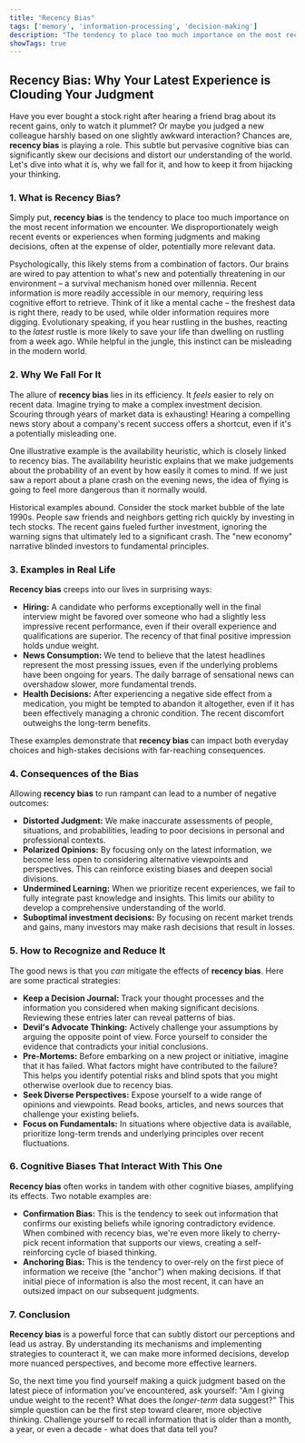 ```yaml
---
title: "Recency Bias"
tags: ['memory', 'information-processing', 'decision-making']
description: "The tendency to place too much importance on the most recent information encountered."
showTags: true
---
```


## Recency Bias: Why Your Latest Experience is Clouding Your Judgment

Have you ever bought a stock right after hearing a friend brag about its recent gains, only to watch it plummet? Or maybe you judged a new colleague harshly based on one slightly awkward interaction? Chances are, **recency bias** is playing a role. This subtle but pervasive cognitive bias can significantly skew our decisions and distort our understanding of the world. Let's dive into what it is, why we fall for it, and how to keep it from hijacking your thinking.

### 1. What is Recency Bias?

Simply put, **recency bias** is the tendency to place too much importance on the most recent information we encounter. We disproportionately weigh recent events or experiences when forming judgments and making decisions, often at the expense of older, potentially more relevant data.

Psychologically, this likely stems from a combination of factors. Our brains are wired to pay attention to what's new and potentially threatening in our environment – a survival mechanism honed over millennia. Recent information is more readily accessible in our memory, requiring less cognitive effort to retrieve. Think of it like a mental cache – the freshest data is right there, ready to be used, while older information requires more digging. Evolutionary speaking, if you hear rustling in the bushes, reacting to the *latest* rustle is more likely to save your life than dwelling on rustling from a week ago. While helpful in the jungle, this instinct can be misleading in the modern world.

### 2. Why We Fall For It

The allure of **recency bias** lies in its efficiency. It *feels* easier to rely on recent data. Imagine trying to make a complex investment decision. Scouring through years of market data is exhausting! Hearing a compelling news story about a company's recent success offers a shortcut, even if it's a potentially misleading one.

One illustrative example is the availability heuristic, which is closely linked to recency bias. The availability heuristic explains that we make judgements about the probability of an event by how easily it comes to mind. If we just saw a report about a plane crash on the evening news, the idea of flying is going to feel more dangerous than it normally would.

Historical examples abound. Consider the stock market bubble of the late 1990s. People saw friends and neighbors getting rich quickly by investing in tech stocks. The recent gains fueled further investment, ignoring the warning signs that ultimately led to a significant crash. The "new economy" narrative blinded investors to fundamental principles.

### 3. Examples in Real Life

**Recency bias** creeps into our lives in surprising ways:

*   **Hiring:** A candidate who performs exceptionally well in the final interview might be favored over someone who had a slightly less impressive recent performance, even if their overall experience and qualifications are superior. The recency of that final positive impression holds undue weight.
*   **News Consumption:** We tend to believe that the latest headlines represent the most pressing issues, even if the underlying problems have been ongoing for years. The daily barrage of sensational news can overshadow slower, more fundamental trends.
*   **Health Decisions:** After experiencing a negative side effect from a medication, you might be tempted to abandon it altogether, even if it has been effectively managing a chronic condition. The recent discomfort outweighs the long-term benefits.

These examples demonstrate that **recency bias** can impact both everyday choices and high-stakes decisions with far-reaching consequences.

### 4. Consequences of the Bias

Allowing **recency bias** to run rampant can lead to a number of negative outcomes:

*   **Distorted Judgment:** We make inaccurate assessments of people, situations, and probabilities, leading to poor decisions in personal and professional contexts.
*   **Polarized Opinions:** By focusing only on the latest information, we become less open to considering alternative viewpoints and perspectives. This can reinforce existing biases and deepen social divisions.
*   **Undermined Learning:** When we prioritize recent experiences, we fail to fully integrate past knowledge and insights. This limits our ability to develop a comprehensive understanding of the world.
*   **Suboptimal investment decisions:** By focusing on recent market trends and gains, many investors may make rash decisions that result in losses.

### 5. How to Recognize and Reduce It

The good news is that you *can* mitigate the effects of **recency bias**. Here are some practical strategies:

*   **Keep a Decision Journal:** Track your thought processes and the information you considered when making significant decisions. Reviewing these entries later can reveal patterns of bias.
*   **Devil's Advocate Thinking:** Actively challenge your assumptions by arguing the opposite point of view. Force yourself to consider the evidence that contradicts your initial conclusions.
*   **Pre-Mortems:** Before embarking on a new project or initiative, imagine that it has failed. What factors might have contributed to the failure? This helps you identify potential risks and blind spots that you might otherwise overlook due to recency bias.
*   **Seek Diverse Perspectives:** Expose yourself to a wide range of opinions and viewpoints. Read books, articles, and news sources that challenge your existing beliefs.
*   **Focus on Fundamentals:** In situations where objective data is available, prioritize long-term trends and underlying principles over recent fluctuations.

### 6. Cognitive Biases That Interact With This One

**Recency bias** often works in tandem with other cognitive biases, amplifying its effects. Two notable examples are:

*   **Confirmation Bias:** This is the tendency to seek out information that confirms our existing beliefs while ignoring contradictory evidence. When combined with recency bias, we're even more likely to cherry-pick recent information that supports our views, creating a self-reinforcing cycle of biased thinking.
*   **Anchoring Bias:** This is the tendency to over-rely on the first piece of information we receive (the "anchor") when making decisions. If that initial piece of information is also the most recent, it can have an outsized impact on our subsequent judgments.

### 7. Conclusion

**Recency bias** is a powerful force that can subtly distort our perceptions and lead us astray. By understanding its mechanisms and implementing strategies to counteract it, we can make more informed decisions, develop more nuanced perspectives, and become more effective learners.

So, the next time you find yourself making a quick judgment based on the latest piece of information you've encountered, ask yourself: "Am I giving undue weight to the recent? What does the *longer-term* data suggest?" This simple question can be the first step toward clearer, more objective thinking. Challenge yourself to recall information that is older than a month, a year, or even a decade - what does that data tell you?


